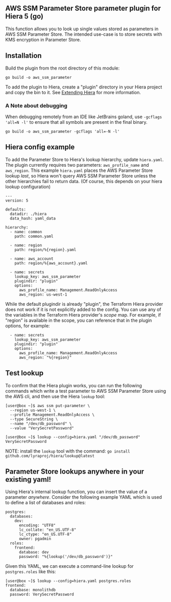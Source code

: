 ## AWS SSM Parameter Store parameter plugin for Hiera 5 (go)

This function allows you to look up single values stored as parameters in AWS SSM Parameter Store. The intended use-case is to store secrets with KMS encryption in Parameter Store.

## Installation
Build the plugin from the root directory of this module:
```
go build -o aws_ssm_parameter
```
To add the plugin to Hiera, create a "plugin" directory in your Hiera project and copy the bin to it. See [Extending Hiera](https://github.com/lyraproj/hiera#Extending-Hiera) for more information.

### A Note about debugging
When debugging remotely from an IDE like JetBrains goland, use `-gcflags 'all=N -l'` to ensure that all symbols are present in the final binary.
```
go build -o aws_ssm_parameter -gcflags 'all=-N -l'
```

## Hiera config example
To add the Parameter Store to Hiera's lookup hierarchy, update `hiera.yaml`. The plugin currently requires two parameters: `aws_profile_name` and `aws_region`. This example `hiera.yaml` places the AWS Parameter Store lookup _last_, so Hiera won't query AWS SSM Parameter Store unless the other hierarchies fail to return data. (Of course, this depends on your hiera lookup configuration)

```
---
version: 5

defaults:
  datadir: ./hiera
  data_hash: yaml_data

hierarchy:
  - name: common
    path: common.yaml

  - name: region
    path: region/%{region}.yaml

  - name: aws_account
    path: region/%{aws_account}.yaml

  - name: secrets
    lookup_key: aws_ssm_parameter
    plugindir: "plugin"
    options:
      aws_profile_name: Management.ReadOnlyAccess
      aws_region: us-west-1
```

While the default plugindir is already "plugin", the Terraform Hiera provider does not work if it is not explicitly added to the config. You can use any of the variables in the Terraform Hiera provider's _scope_ map. For example, if "region" is available in the scope, you can reference that in the plugin options, for example:

```
  - name: secrets
    lookup_key: aws_ssm_parameter
    plugindir: "plugin"
    options:
      aws_profile_name: Management.ReadOnlyAccess
      aws_region: "%{region}"
```

## Test lookup
To confirm that the Hiera plugin works, you can run the following commands which write a test parameter to AWS SSM Parameter Store using the AWS cli, and then use the Hiera `lookup` tool:

```
[user@box ~]$ aws ssm put-parameter \
  --region us-west-1 \
  --profile Management.ReadOnlyAccess \
  --type SecureString \
  --name "/dev/db_password" \
  --value "VerySecretPassword"

[user@box ~]$ lookup --config=hiera.yaml "/dev/db_password"
VerySecretPassword
```

NOTE: install the `lookup` tool with the command: `go install github.com/lyraproj/hiera/lookup@latest`

## Parameter Store lookups anywhere in your existing yaml!
Using Hiera's internal lookup function, you can insert the value of a parameter _anywhere_. Consider the following example YAML which is used to define a list of databases and roles:

```
postgres:
  databases:
    dev:
      encoding: "UTF8"
      lc_collate: "en_US.UTF-8"
      lc_ctype: "en_US.UTF-8"
      owner: pgadmin
  roles:
    frontend:
      database: dev
      password: "%{lookup('/dev/db_password')}"
```

Given this YAML, we can execute a command-line lookup for `postgres.roles` like this:

```
[user@box ~]$ lookup --config=hiera.yaml postgres.roles
frontend:
  database: monolithdb
  password: VerySecretPassword
```
